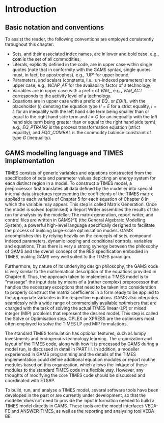 # Introduction

## Basic notation and conventions

To assist the reader, the following conventions are employed consistently throughout this chapter:

- Sets, and their associated index names, are in lower and bold case, e.g., **com** is the set of all commodities;
- Literals, explicitly defined in the code, are in upper case within single quotes (note that in conformity with the GAMS syntax, single quotes must, in fact, be apostrophes), e.g., \'UP\' for upper bound;
- Parameters, and scalars (constants, i.e., un-indexed parameters) are in upper case, e.g., $NCAP\_AF$ for the availability factor of a technology;
- Variables are in upper case with a prefix of $VAR\_$, e.g., $VAR\_ACT$ corresponds to the activity level of a technology.
- Equations are in upper case with a prefix of $EQ\_$ or $EQ(l)\_$ with the placeholder ($l$) denoting the equation type ($l=E$ for a strict equality, $l=L$ for an inequality with the left hand side term being smaller than or equal to the right hand side term and $l=G$ for an inequality with the left hand side term being greater than or equal to the right hand side term), e.g., $EQ\_PTRANS$ is the process transformation equation (strict equality), and $EQG\_COMBAL$ is the commodity balance constraint of type $G$ (inequality).

## GAMS modelling language and TIMES implementation

TIMES consists of generic variables and equations constructed from the specification of sets and parameter values depicting an energy system for each distinct region in a model. To construct a TIMES model, a preprocessor first translates all data defined by the modeller into special internal data structures representing the coefficients of the TIMES matrix applied to each variable of Chapter 5 for each equation of Chapter 6 in which the variable may appear. This step is called Matrix Generation. Once the model is solved (optimised) a Report Writer assembles the results of the run for analysis by the modeller. The matrix generation, report writer, and control files are written in GAMS[^1] (the General Algebraic Modelling System), a powerful high-level language specifically designed to facilitate the process of building large-scale optimisation models. GAMS accomplishes this by relying heavily on the concepts of sets, compound indexed parameters, dynamic looping and conditional controls, variables and equations. Thus there is very a strong synergy between the philosophy of GAMS and the overall concept of the RES specification embodied in TIMES, making GAMS very well suited to the TIMES paradigm.

Furthermore, by nature of its underlying design philosophy, the GAMS code is very similar to the mathematical description of the equations provided in Chapter 6. Thus, the approach taken to implement a TIMES model is to "massage" the input data by means of a (rather complex) preprocessor that handles the necessary exceptions that need to be taken into consideration to properly construct the matrix coefficients in a form ready to be applied to the appropriate variables in the respective equations. GAMS also integrates seamlessly with a wide range of commercially available optimisers that are charged with the task of solving the actual TIMES linear (LP) or mixed integer (MIP) problems that represent the desired model. This step is called the Solve or Optimisation step. CPLEX or XPRESS are the optimisers most often employed to solve the TIMES LP and MIP formulations.

The standard TIMES formulation has optional features, such as lumpy investments and endogenous technology learning. The organization and layout of the TIMES code, along with how it is processed by GAMS during a model run, is discussed in detail in PART III. In addition, a modeller experienced in GAMS programming and the details of the TIMES implementation could define additional equation modules or report routine modules based on this organization, which allows the linkage of these modules to the standard TIMES code in a flexible way. However, any thoughts of modifying the core TIMES code should be discussed and coordinated with ETSAP.

To build, run, and analyse a TIMES model, several software tools have been developed in the past or are currently under development, so that the modeller does not need to provide the input information needed to build a TIMES model directly in GAMS. These tools are the model interfaces VEDA-FE and ANSWER-TIMES, as well as the reporting and analysing tool VEDA-BE.
